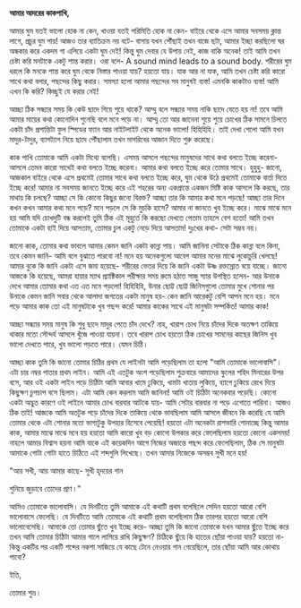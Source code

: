 **আমার আদরের কাকপাখি,**

আমার ঘুম যতই ভালো হোক না কেন, খাওয়া যতই পরিমিতি হোক না কেন- বাইরে থেকে এসে আমার সবসময় ক্লান্ত লাগে, প্রচুর ঘুম পায়! আজও তার ব্যাতিক্রম নয় বটে- বাসায় যখন পৌঁছাই তখন বাজে ছটা, আমার ইচ্ছা করছিলো ঘর অন্ধকার করে একদম গা এলিয়ে একটা ঘুম দেই! কিন্তু ঘুম দেবার যে উপায় নেই, কাজ বাকি অনেক! তাই আমি তখন চেষ্টা করি মনটাকে একটু শান্ত করার। ওরা বলে- A sound mind leads to a sound body. শরীরের ঘুম ধরলে কি মনকে শান্ত করে ঘুম থেকে নিস্তার পাওয়া যায়? হয়তো যায়। যাক আর না যাক, আমি তখন চেষ্টা করি কারো সাথে কথা বলার, পছন্দের কিছু করার। সমস্যা হলো আমার পছন্দের সব মানুষই ব্যস্ত! এমনকি কাকটাও ব্যস্ত! আমি এখন কি করি? কিচ্ছুই যে করার নেই!

আচ্ছা ঠিক সন্ধ্যার সময় কি কেউ ছাদে গিয়ে শুয়ে থাকে? আম্মু বলে সন্ধ্যার সময় নাকি ছাদে যেতে হয় না! তবে আমি আমার মায়ের কথা কোনোদিন শুনেছি বলে মনে পড়ে না। আম্মু তো আর জানেনা শুয়ে শুয়ে চোখের ঠিক সামনে চিলতে একটা চাঁদ প্রশান্তিটা ফুল স্পিডের ফ্যান আর নাইটলাইট থেকে অনেক ভালো! হিহিহিহি। তাই দেখা গেলো আমি যখন মাদুর-টাদুর, ব্যাগট্যাগ নিয়ে ছাদে পৌঁছালাম তখন মাগরিবের আজান দিতে শুরু করেছে। 

কাক পাখি তোমাকে আমি একটা মিথ্যে বলেছি। এসময় আসলে পছন্দের মানুষদের সাথে কথা বলতে ইচ্ছে করেনা- আসলে তেমন কারো সাথেই কথা বলতে ইচ্ছে করেনা। আমার কথা বলতে ইচ্ছে করে তোমার সাথে। হুহুহু- জানো, আজকাল বাইরে থেকে এসে প্রথমেই তোমার সাথে কথা বলতে ইচ্ছে করে, ঘুম থেকে উঠে প্রথমেই তোমাকে বার্তা দিতে ইচ্ছে করে! আমার না সবসময় জানতে ইচ্ছে করে এই শহরের অন্য একপ্রান্তে একজন মিষ্টি কাক আসলে কি করছে, তার মাথায় কি চলছে? আচ্ছা সে কি কোনো কিছুর জন্যে বিরক্ত? আচ্ছা তার কি আমার কথা মনে পড়ছে! আচ্ছা তার দিনে কখন কখন আমার কথা মনে পড়ে? মনে পড়লে সে কি মুচকি হাসে? আমার না জানতে খুব ইচ্ছে করে। মাঝে মাঝে মনে হয় আমি যদি চোখদুটি বন্ধ করলেই তুমি ঠিক এই মূহুর্তে কি করছো দেখতে পেতাম তাহলে বেশ হতো! আমি তখন তোমাকে একটা হাই দিয়ে আসতাম, তোমার চুল একটু নেড়ে দিয়ে আসতাম! দুঃখের কথা- সেটা সম্ভব নয়। 

জানো কাক, তোমার কথা ভাবলে আমার কেমন জানি একটা কান্না পায়। আমি জানিনা সেটাকে ঠিক কান্না বলে কিনা, তবে কেমন জানি- আমি বলে বুঝাতে পারবো না! মনে হয় অনেকগুলো আবেগ আমার মনের মাঝে লুকোচুরি খেলছে! আমার বুকে কি জানি একটা এসে জমা হয়েছে- শরীরের ভেতর দিয়ে কি জানি একটা উষ্ণ রক্তস্রোত বয়ে যাচ্ছে। জানো আজকে কি হয়েছে, আমরা হায়ার ম্যাথ প্র্যাক্টিকাল পরীক্ষার সময় রুমে হঠাত সাজু স্যার উপস্থিত হলেন- আর উনাকে দেখে আমার তোমার কথা এত এত মনে পড়লো! হিহিহিহি, উনার ছোট্ট ছোট্ট জিনিসগুলো তোমার মুখে শোনার পর উনাকে কেমন জানি সবার থেকে আলাদা জগতের একটা মানুষ হয়- কেন জানি আরেকটু বেশি আপন মনে হয়। মনে পড়ে আমার কাক তো এই মানুষটাকে খুব পছন্দ করে! আমার কাকের সাথে এই মানুষটা সম্পর্কিত! আমার কাক! 

আচ্ছা সন্ধ্যার সময় মানুষ কি শুধু ছাদে মাদুর পেতে চাঁদ দেখে? নাহ, খারাপ চোখ নিয়ে চাঁদের দিকে অতক্ষণ তাকিয়ে থাকার মতো সৌন্দর্য আসলে খুঁজে পাওয়া যায়না। তবে খারাপ চোখ হয়তো ঠিক চোখের সামনের কাছের জিনিস খুব ভালো দেখতে পারে, খুব ভালো পড়তে পারে। যেমন চিঠি। 

আচ্ছা কাক তুমি কি জানো তোমার চিঠির প্রথম যে লাইনটা আমি পড়েছিলাম তা হলো "আমি তোমাকে ভালোবাসি"। এটা চার নম্বর পাতার প্রথম লাইন। আমি এই এতটুক অংশ পড়েছিলাম শুক্রবারে আমাদের স্কুলের শহিদ মিনারের উপর বসে, আর ওই একটা লাইন পড়ে চিঠিটা আমি আবার খামে ঢুকিয়ে, খামটা খাতায় লুকিয়ে, ব্যাগে ঢুকিয়ে রেখে দিয়ে কিছুক্ষণ চুপচাপ বসে ছিলাম। এটা আমি কেন করলাম আমি জানিনা! আমি ওই চিঠিটা অনেকবার পড়েছি। কোনো একটা অদ্ভুত কারণে ওই লাইনে আমার চোখ বারবার আটকে যায়- আমি সেটার বারবার না পড়ে এগোতে পারিনা। আজও ঠিক তাই! আজকে আমি অতটুক পড়ে চাঁদের দিকে তাকিয়ে থেকে ভাবছিলাম আমি আসলে জীবনে কি করেছি যে আমি তোমার থেকে এটা শোনার মতো ভাগ্যটুকু উপহার হিসেবে পেয়েছি! হয়তো এটা অনেকটা রাশভারি শোনাচ্ছে কিন্তু আমার কাক, আমার মাঝে মাঝে মনে হয় হয়তো আমি কারো খুব বড় কোনো উপকার করে ফেলেছিলাম হয়তো কোনো একসময়! নাহলে আমার বিশ্বাস হয়না আমি যাকে এই কয়েকদিন আগে নিজের অজান্তে পছন্দ করে ফেলেছিলাম, ঠিক সে মানুষটা আমাকে গোটা গোটা হাতে চিঠিতে এই শব্দগুলি লিখেছে। তখন আমার নিজেকে অসম্ভব সুখী মনে হয়! 

"আয় সখী, আয় আমার কাছে- সুখী হৃদয়ের গান

শুনিয়ে জুড়াবে তোদের প্রাণ।"


আমিও তোমাকে ভালোবাসি। যে দিনটিতে তুমি আমাকে এই কথাটি প্রথম বলেছিলে সেদিন হয়তো আরো বেশি ভালোবাসে ফেলেছি। যে দিনটিতে আমি তোমাকে এই কথাটি প্রথম বলেছিলাম ঠিক তারপর হয়তো আরো বেশি ভালোবেসেছি। আমাকে তো তোমার ছুঁতে খুব ইচ্ছে করে- আচ্ছা তুমি কি জানো তোমাকে যখন আমার ছুঁতে ইচ্ছে করে তখন আমি তোমার চিঠিটা আমার গালে লাগিয়ে রাখি কিছুক্ষণ? চিঠিকে ছুঁয়ে কি হাতের ছোঁয়া পাওয়া যায়? হয়তো না- কিন্তু একটির পর একটি শব্দের নকশা সাজিয়ে যে কাছে টেনে নেওয়ার গান গেয়েছিলে, তার ছোঁয়া আমি আর কোথায় পাবো? 


ইতি, 

তোমার শুভ্র।
